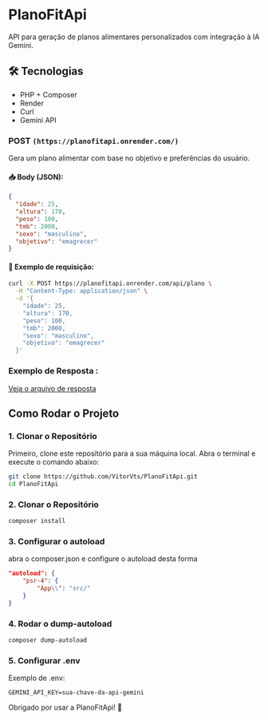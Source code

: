 # PlanoFitApi

API para geração de planos alimentares personalizados com integração à IA Gemini.

## 🛠 Tecnologias

- PHP + Composer
- Render
- Curl
- Gemini API

### POST `(https://planofitapi.onrender.com/)`

Gera um plano alimentar com base no objetivo e preferências do usuário.

#### 📥 Body (JSON):
```json
{
  "idade": 25,
  "altura": 170,
  "peso": 100,
  "tmb": 2000,
  "sexo": "masculino",
  "objetivo": "emagrecer"
}
```
#### 📄 Exemplo de requisição: 
```bash
curl -X POST https://planofitapi.onrender.com/api/plano \
  -H "Content-Type: application/json" \
  -d '{
    "idade": 25,
    "altura": 170,
    "peso": 100,
    "tmb": 2000,
    "sexo": "masculino",
    "objetivo": "emagrecer"
  }'
```
### Exemplo de Resposta :
[Veja o arquivo de resposta](/src/prompts/plano_alimentar_prompt.txt)

## Como Rodar o Projeto

### 1. Clonar o Repositório

Primeiro, clone este repositório para a sua máquina local. Abra o terminal e execute o comando abaixo:

```bash
git clone https://github.com/VitorVts/PlanoFitApi.git
cd PlanoFitApi
```
### 2. Clonar o Repositório

```bash
composer install
```

### 3. Configurar o autoload

abra o composer.json e configure o  autoload desta forma 

```json
"autoload": {
    "psr-4": {
        "App\\": "src/"
    }
}

```

### 4. Rodar o dump-autoload

```bash
composer dump-autoload
```

### 5. Configurar .env
Exemplo de .env:

```env
GEMINI_API_KEY=sua-chave-da-api-gemini
```

Obrigado por usar a PlanoFitApi! 🙌